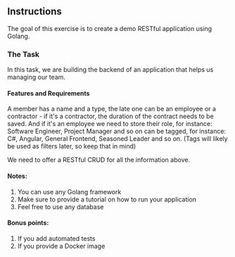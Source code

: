 ## Instructions

The goal of this exercise is to create a demo RESTful application using Golang.

### The Task

In this task, we are building the backend of an application that helps us managing our team.

#### Features and Requirements
  A member
     has a name and a type, the late one can be an employee or a contractor - if it's a contractor, the duration of the contract needs to be saved. And if it's an employee we need to store their
     role, for instance: Software Engineer, Project Manager and so on
     can be tagged, for instance: C#, Angular, General Frontend, Seasoned Leader and so on. (Tags will likely be used as filters later, so keep that in mind)

We need to offer a RESTful CRUD for all the information above.

#### Notes:

1. You can use any Golang framework
2. Make sure to provide a tutorial on how to run your application
3. Feel free to use any database

#### Bonus points:

1. If you add automated tests
2. If you provide a Docker image